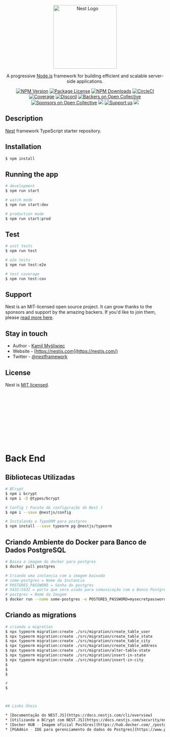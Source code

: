 <p align="center">
  <a href="http://nestjs.com/" target="blank"><img src="https://nestjs.com/img/logo-small.svg" width="200" alt="Nest Logo" /></a>
</p>

[circleci-image]: https://img.shields.io/circleci/build/github/nestjs/nest/master?token=abc123def456
[circleci-url]: https://circleci.com/gh/nestjs/nest

  <p align="center">A progressive <a href="http://nodejs.org" target="_blank">Node.js</a> framework for building efficient and scalable server-side applications.</p>
    <p align="center">
<a href="https://www.npmjs.com/~nestjscore" target="_blank"><img src="https://img.shields.io/npm/v/@nestjs/core.svg" alt="NPM Version" /></a>
<a href="https://www.npmjs.com/~nestjscore" target="_blank"><img src="https://img.shields.io/npm/l/@nestjs/core.svg" alt="Package License" /></a>
<a href="https://www.npmjs.com/~nestjscore" target="_blank"><img src="https://img.shields.io/npm/dm/@nestjs/common.svg" alt="NPM Downloads" /></a>
<a href="https://circleci.com/gh/nestjs/nest" target="_blank"><img src="https://img.shields.io/circleci/build/github/nestjs/nest/master" alt="CircleCI" /></a>
<a href="https://coveralls.io/github/nestjs/nest?branch=master" target="_blank"><img src="https://coveralls.io/repos/github/nestjs/nest/badge.svg?branch=master#9" alt="Coverage" /></a>
<a href="https://discord.gg/G7Qnnhy" target="_blank"><img src="https://img.shields.io/badge/discord-online-brightgreen.svg" alt="Discord"/></a>
<a href="https://opencollective.com/nest#backer" target="_blank"><img src="https://opencollective.com/nest/backers/badge.svg" alt="Backers on Open Collective" /></a>
<a href="https://opencollective.com/nest#sponsor" target="_blank"><img src="https://opencollective.com/nest/sponsors/badge.svg" alt="Sponsors on Open Collective" /></a>
  <a href="https://paypal.me/kamilmysliwiec" target="_blank"><img src="https://img.shields.io/badge/Donate-PayPal-ff3f59.svg"/></a>
    <a href="https://opencollective.com/nest#sponsor"  target="_blank"><img src="https://img.shields.io/badge/Support%20us-Open%20Collective-41B883.svg" alt="Support us"></a>
  <a href="https://twitter.com/nestframework" target="_blank"><img src="https://img.shields.io/twitter/follow/nestframework.svg?style=social&label=Follow"></a>
</p>
  <!--[![Backers on Open Collective](https://opencollective.com/nest/backers/badge.svg)](https://opencollective.com/nest#backer)
  [![Sponsors on Open Collective](https://opencollective.com/nest/sponsors/badge.svg)](https://opencollective.com/nest#sponsor)-->

## Description

[Nest](https://github.com/nestjs/nest) framework TypeScript starter repository.

## Installation

```bash
$ npm install
```

## Running the app

```bash
# development
$ npm run start

# watch mode
$ npm run start:dev

# production mode
$ npm run start:prod
```

## Test

```bash
# unit tests
$ npm run test

# e2e tests
$ npm run test:e2e

# test coverage
$ npm run test:cov
```

## Support

Nest is an MIT-licensed open source project. It can grow thanks to the sponsors and support by the amazing backers. If you'd like to join them, please [read more here](https://docs.nestjs.com/support).

## Stay in touch

- Author - [Kamil Myśliwiec](https://kamilmysliwiec.com)
- Website - [https://nestjs.com](https://nestjs.com/)
- Twitter - [@nestframework](https://twitter.com/nestframework)

## License

Nest is [MIT licensed](LICENSE).


<br>
<br>
<br>
<br>
<br>
<br>
<br>
<br>
<br>



# Back End



## Bibliotecas Utilizadas
```bash
# BCrypt
$ npm i bcrypt
$ npm i -D @types/bcrypt

# Config ( Pacote de configuração do Nest )
$ npm i --save @nestjs/config

# Instalando o TypeORM para postgres
$ npm install --save typeorm pg @nestjs/typeorm

```


## Criando Ambiente do Docker para Banco de Dados PostgreSQL

```bash
# Baixa a imagem do docker para postgres
$ docker pull postgres

# Criando uma instancia com a imagem baixada
# some-postgres = Nome da Instancia
# POSTGRES_PASSWORD = Senha do postgres
# 5432:5432 = porta que sera usada para comunicação com o Banco Postgres
# postgres = Nome da Imagem
$ docker run --name some-postgres -e POSTGRES_PASSWORD=mysecretpassword -p 5432:5432 -d postgres

```

## Criando as migrations

```bash
# criando a migration
$ npx typeorm migration:create ./src/migration/create_table_user
$ npx typeorm migration:create ./src/migration/create_table_state
$ npx typeorm migration:create ./src/migration/create_table_city
$ npx typeorm migration:create ./src/migration/create_table_address
$ npx typeorm migration:create ./src/migration/alter-table-state
$ npx typeorm migration:create ./src/migration/insert-in-state
$ npx typeorm migration:create ./src/migration/insert-in-city
$ 
$ 
$ 

# 
$ 



## Links Úteis

* [Documentação do NEST.JS](https://docs.nestjs.com/cli/overview)
* [Utilizando o BCrypt com NEST.JS](https://docs.nestjs.com/security/encryption-and-hashing#hashing)
* [Docker HUB - Imagem oficial PostGres](https://hub.docker.com/_/postgres)
* [PGAdmin - IDE para gerenciamento de dados do Postgres](https://www.pgadmin.org/)

